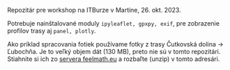 Repozitár pre workshop na ITBurze v Martine, 26. okt. 2023.

Potrebuje nainštalované moduly `ipyleaflet, gpxpy, exif`, pre zobrazenie profilov trasy aj `panel, plotly`.

Ako príklad spracovania fotiek používame fotky z trasy Čutkovská dolina -> Ľubochňa. Je to veľký objem dát (130  MB), preto nie sú v tomto repozitári. Stiahnite si ich zo [servera feelmath.eu](https://feelmath.eu/Download/ibfotky.zip) a rozbaľte (unzip) v tomto adresári.
